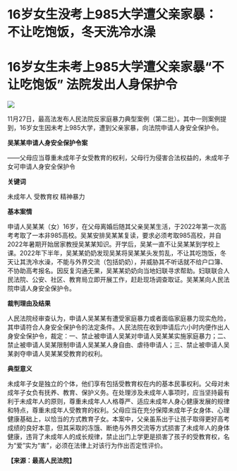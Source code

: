 # 16岁女生没考上985大学遭父亲家暴：不让吃饱饭，冬天洗冷水澡

# 16岁女生未考上985大学遭父亲家暴“不让吃饱饭” 法院发出人身保护令

![](https://inews.gtimg.com/om_bt/O16mX9FOXVAPjssGV3CiywwL-v1hXSHQUKFu7HGO4PEEUAA/1000)

11月27日，最高法发布人民法院反家庭暴力典型案例（第二批）。其中一则案例提到，16岁女生因未考上985大学，遭到父亲家暴，向法院申请人身安全保护令。

**吴某某申请人身安全保护令案**

——父母应当尊重未成年子女受教育的权利，父母行为侵害合法权益的，未成年子女可申请人身安全保护令

**关键词**

未成年人 受教育权 精神暴力

**基本案情**

申请人吴某某（女）16岁，在父母离婚后随其父亲吴某生活，于2022年第一次高考考取了一本非985高校。吴某安排吴某某复读，要求必须考取985高校，并自2022年暑期开始居家教授吴某某知识。开学后，吴某一直不让吴某某到学校上课。2022年下半年，吴某某奶奶发现吴某将吴某某头发剪乱，不让其吃饱饭，冬天让其洗冷水澡，不能与外界交流（包括奶奶），并威胁其不听话就不给户口簿、不协助高考报名。因反复沟通无果，吴某某奶奶向当地妇联寻求帮助。妇联联合人民法院、公安、社区、教育局立即开展工作，赶赴现场调查取证。吴某某向人民法院申请人身安全保护令。

**裁判理由及结果**

人民法院经审查认为，申请人吴某某有遭受家庭暴力或者面临家庭暴力现实危险，其申请符合人身安全保护令的法定条件。人民法院在收到申请后六小时内便作出人身安全保护令，裁定：一、禁止被申请人吴某对申请人吴某某实施家庭暴力；二、禁止被申请人吴某限制申请人吴某某人身自由、虐待申请人；三、禁止被申请人吴某剥夺申请人吴某某受教育的权利。

**典型意义**

未成年子女是独立的个体，他们享有包括受教育权在内的基本民事权利。父母对未成年子女负有抚养、教育、保护义务。在处理涉及未成年人事项时，应当坚持最有利于未成年人的原则，尊重未成年人人格尊严、适应未成年人身心健康发展的规律和特点，尊重未成年人受教育的权利。父母应当在充分保障未成年子女身体、心理健康基础上，以恰当的方式教育子女。本案中，父亲虽系出于让孩子取得更好高考成绩的良好本意，但其采取的冻饿、断绝与外界交流等方式损害了未成年人的身体健康，违背了未成年人的成长规律，禁止出门上学更是损害了孩子的受教育权，名为“爱”实为“害”，必须在法律上对该行为作出否定性评价。

**【来源：最高人民法院】**

